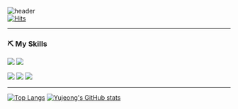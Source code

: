 ![header](https://capsule-render.vercel.app/api?type=soft&color=0:ebbba7,100:cfc7f8&height=120&section=header&text=Hi,%20I%27m%20Yujeong%21&fontSize=50&animation=twinkling) <br>
[![Hits](https://hits.seeyoufarm.com/api/count/incr/badge.svg?url=https%3A%2F%2Fgithub.com%2FYujeong12&count_bg=%23FFB3CE&title_bg=%23674F59&icon=github.svg&icon_color=%23E7E7E7&title=hits&edge_flat=false)](https://github.com/Yujeong12)

---
### ⛏️ My Skills
<img src="https://img.shields.io/badge/C-A8B9CC?style=for-the-badge&logo=C&logoColor=white">      <img src="https://img.shields.io/badge/Pyhthon-3776AB?style=for-the-badge&logo=Python&logoColor=white">

<img src="https://img.shields.io/badge/HTML5-E34F26?style=for-the-badge&logo=HTML5&logoColor=white">      <img src="https://img.shields.io/badge/CSS-1572B6?style=for-the-badge&logo=CSS3&logoColor=white">      <img src="https://img.shields.io/badge/JS-F7DF1E?style=for-the-badge&logo=JavaScript&logoColor=white">

---
[![Top Langs](https://github-readme-stats.vercel.app/api/top-langs/?username=Yujeong12&theme=dracula)](https://github.com/Yujeong12/github-readme-stats) 
[![Yujeong's GitHub stats](https://github-readme-stats.vercel.app/api?username=Yujeong12&show_icons=true&theme=radical)](https://github.com/Yujeong12/github-readme-stats)

<!--
**linyell1212/linyell1212** is a ✨ _special_ ✨ repository because its `README.md` (this file) appears on your GitHub profile.

Here are some ideas to get you started:

- 🔭 I’m currently working on ...
- 🌱 I’m currently learning ...
- 👯 I’m looking to collaborate on ...
- 🤔 I’m looking for help with ...
- 💬 Ask me about ...
- 📫 How to reach me: ...
- 😄 Pronouns: ...
- ⚡ Fun fact: ...
-->
